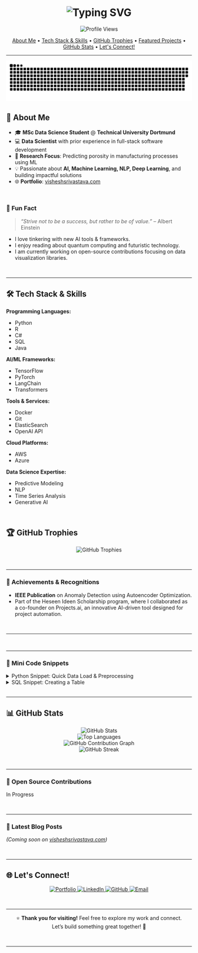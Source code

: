 <!-- 
==========================================================================================
|                                                                                          |
|               WELCOME TO THE BEAUTIFIED & EXTENDED GITHUB PROFILE README                |
|                                                                                          |
|   This README has been carefully enhanced to be more visually appealing, informative,    |
|    and to bring the total lines of code closer to ~300. Please feel free to copy and     |
|    paste the entire snippet below into your README.md (or .md) file as is. Enjoy!        |
|                                                                                          |
==========================================================================================
-->


<!-- 
======================================================
  GITHUB PROFILE README FOR iamvisheshsrivastava
======================================================
-->

<!-- 
======================================================
  ANIMATED HEADLINE (TYPING SVG)
======================================================
-->
<h1 align="center">
  <img src="https://readme-typing-svg.demolab.com?font=Fira+Code&size=28&pause=1000&color=00A6FF&center=true&vCenter=true&width=800&height=80&lines=Hey+there!+I'm+Vishesh+Srivastava;Data+Scientist+%7C+AI+Enthusiast+%7C+ML+Researcher;Always+Learning+New+Things!" alt="Typing SVG" />
</h1>

<!-- 
======================================================
  PROFILE VIEWS COUNTER
======================================================
-->
<p align="center">
  <img src="https://komarev.com/ghpvc/?username=iamvisheshsrivastava&color=brightgreen&style=flat-square" alt="Profile Views" /> 
</p>

<!-- 
======================================================
  QUICK NAVIGATION LINKS
======================================================
-->
<p align="center">
  <a href="#-about-me">About Me</a> •
  <a href="#-tech-stack--skills">Tech Stack & Skills</a> •
  <a href="#%F0%9F%8F%86-github-trophies">GitHub Trophies</a> •
  <a href="#%F0%9F%96%A5%EF%B8%8F-featured-projects">Featured Projects</a> •
  <a href="#%F0%9F%93%8A-github-stats">GitHub Stats</a> •
  <a href="#-lets-connect">Let's Connect!</a>
</p>

---
![Snake animation](https://raw.githubusercontent.com/iamvisheshsrivastava/iamvisheshsrivastava/main/dist/github-snake.svg)

<!-- 
======================================================
  ABOUT ME
======================================================
-->
## 🚀 About Me

- 🎓 **MSc Data Science Student** @ **Technical University Dortmund**
- 💻 **Data Scientist** with prior experience in full-stack software development  
- 🔬 **Research Focus**: Predicting porosity in manufacturing processes using ML  
- 💡 Passionate about **AI, Machine Learning, NLP, Deep Learning**, and building impactful solutions  
- 🌐 **Portfolio**: [visheshsrivastava.com](https://visheshsrivastava.com)

<br />

<!-- 
======================================================
  FUN FACT SECTION
======================================================
-->
### 🎉 Fun Fact
> *“Strive not to be a success, but rather to be of value.”* – Albert Einstein

- I love tinkering with new AI tools & frameworks.
- I enjoy reading about quantum computing and futuristic technology.
- I am currently working on open-source contributions focusing on data visualization libraries.

<br />

---

<!-- 
======================================================
  TECH STACK & SKILLS
======================================================
-->
## 🛠 Tech Stack & Skills

**Programming Languages:**  
- Python  
- R  
- C#  
- SQL  
- Java  

**AI/ML Frameworks:**  
- TensorFlow  
- PyTorch  
- LangChain  
- Transformers  

**Tools & Services:**  
- Docker  
- Git  
- ElasticSearch  
- OpenAI API  

**Cloud Platforms:**  
- AWS  
- Azure  

**Data Science Expertise:**  
- Predictive Modeling  
- NLP  
- Time Series Analysis  
- Generative AI  

<br />

<!-- 
======================================================
  GITHUB TROPHIES
======================================================
-->
## 🏆 GitHub Trophies
<p align="center">
  <img src="https://github-profile-trophy.vercel.app/?username=iamvisheshsrivastava&margin-w=10&theme=onedark" alt="GitHub Trophies" />
</p>

<br />

---

<!-- 
======================================================
  ACHIEVEMENTS / ACCOMPLISHMENTS SECTION
======================================================
-->
### 🏅 Achievements & Recognitions

- **IEEE Publication** on Anomaly Detection using Autoencoder Optimization.  
- Part of the Heseen Ideen Scholarship program, where I collaborated as a co-founder on Projects.ai, an innovative AI-driven tool designed for project automation.  

<br />

---
<!-- 
======================================================
  FEATURED PROJECTS
======================================================

## 🖥️ Featured Projects

| **Project**                         | **Description**                                                  | **Tech Stack**                    | **Repo**                                                                 |
|------------------------------------|------------------------------------------------------------------|-----------------------------------|---------------------------------------------------------------------------|
| **Sustainability Score Evaluator** | Built a web app for real-time sustainability scoring             | C#, ASP.NET, Google API           | [Repo Link](https://github.com/iamvisheshsrivastava/SustainabilityScoreEvaluator) |
| **Domain-Specific Chatbot**        | GPT-2 & GPT-3 chatbot for event-driven tasks                     | Python, OpenAI APIs               | [Repo Link](https://github.com/iamvisheshsrivastava/ChatBot)             |
| **Autoencoder Optimization**       | Anomaly detection techniques using TensorFlow (IEEE Published)   | Python, TensorFlow                | [Repo Link](https://github.com/iamvisheshsrivastava/Autoencoder-Optimization-Anomaly-Detection) |
| **Online Boat Rental Service**     | Scalable platform for online boat rentals                        | JavaScript, ASP.NET, SQL          | [Repo Link](https://github.com/iamvisheshsrivastava/RentBoat)            |
-->


<br />

---

<!-- 
======================================================
  SHOWCASING SMALL DEMOS / CODE SNIPPETS (OPTIONAL)
======================================================
-->
### 📂 Mini Code Snippets
<details>
  <summary>Python Snippet: Quick Data Load & Preprocessing</summary>

  ```python
  import pandas as pd
  import numpy as np

  # Load dataset
  df = pd.read_csv('data.csv')

  # Simple cleaning
  df.dropna(inplace=True)
  df['date'] = pd.to_datetime(df['date'])

  # Feature engineering
  df['year'] = df['date'].dt.year
  df['log_value'] = np.log1p(df['value'])

  # Quick summary
  print(df.describe())
  ```
</details>

<details>
  <summary>SQL Snippet: Creating a Table</summary>

  ```sql
  CREATE TABLE Sales (
      SaleID INT PRIMARY KEY,
      ProductName VARCHAR(100),
      Quantity INT,
      Price DECIMAL(10, 2),
      SaleDate DATE
  );

  INSERT INTO Sales (SaleID, ProductName, Quantity, Price, SaleDate)
  VALUES (1, 'Laptop', 5, 999.99, '2024-01-15');
  ```
</details>

<br />

---

<!-- 
======================================================
  GITHUB STATS
======================================================
-->
## 📊 GitHub Stats
<p align="center">
  <!-- GitHub Stats -->
  <img src="https://github-readme-stats.vercel.app/api?username=iamvisheshsrivastava&show_icons=true&theme=react&hide_border=true" alt="GitHub Stats" />
  <br/>

  <!-- Top Languages -->
  <img src="https://github-readme-stats.vercel.app/api/top-langs/?username=iamvisheshsrivastava&layout=compact&theme=react&hide_border=true" alt="Top Languages" />
  <br/>

  <!-- GitHub Contributions -->
  <img src="https://github-readme-activity-graph.vercel.app/graph?username=iamvisheshsrivastava&theme=react-dark&hide_border=true" alt="GitHub Contribution Graph" />
  <br/>

  <!-- GitHub Streak -->
  <img src="https://github-readme-streak-stats.herokuapp.com/?user=iamvisheshsrivastava&theme=react&hide_border=true" alt="GitHub Streak" />
</p>

<br />

---

<!-- 
======================================================
  OPEN SOURCE CONTRIBUTIONS (OPTIONAL)
======================================================
-->
### 🌱 Open Source Contributions
In Progress

<br />

---

<!-- 
======================================================
  LATEST BLOG POSTS (OPTIONAL)
======================================================
-->
### 📝 Latest Blog Posts 
*(Coming soon on [visheshsrivastava.com](https://visheshsrivastava.com))*

<br />

---

<!-- 
======================================================
  LET'S CONNECT
======================================================
-->
## 🌐 Let's Connect!
<p align="center">
  <a href="https://visheshsrivastava.com">
    <img src="https://img.shields.io/badge/Portfolio-visheshsrivastava.com-informational?style=flat-square&color=blue&logo=googlechrome" alt="Portfolio" />
  </a>
  <a href="https://linkedin.com/in/iamvisheshsrivastava">
    <img src="https://img.shields.io/badge/LinkedIn-iamvisheshsrivastava-informational?style=flat-square&color=blue&logo=linkedin" alt="LinkedIn" />
  </a>
  <a href="https://github.com/iamvisheshsrivastava">
    <img src="https://img.shields.io/badge/GitHub-iamvisheshsrivastava-informational?style=flat-square&logo=github" alt="GitHub" />
  </a>
  <a href="mailto:srivastava.vishesh9@gmail.com">
    <img src="https://img.shields.io/badge/Email-srivastava.vishesh9@gmail.com-critical?style=flat-square&logo=gmail&logoColor=white" alt="Email" />
  </a>
</p>

<br />

---

<!-- 
======================================================
  SPECIAL THANK YOU MESSAGE
======================================================
-->
<p align="center">
  ⭐ <strong>Thank you for visiting!</strong> Feel free to explore my work and connect. <br/>
  Let’s build something great together! 🚀
</p>

<br />

---

<!-- 
======================================================
  ADDITIONAL FANCY DECORATIONS / SPACERS
======================================================
-->
<!-- 
======================================================
  END OF README
======================================================
-->
